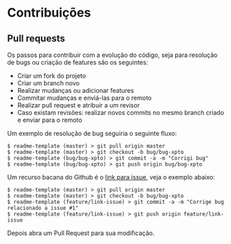# Contribuições

## Pull requests
Os passos para contribuir com a evolução do código, seja para resolução de bugs ou criação de features são os seguintes:

- Criar um fork do projeto
- Criar um branch novo
- Realizar mudanças ou adicionar features
- Commitar mudanças e enviá-las para o remoto
- Realizar pull request e atribuir a um revisor
- Caso existam revisões: realizar novos commits no mesmo branch criado e enviar para o remoto

Um exemplo de resolução de bug seguiria o seguinte fluxo:

``` shell
$ readme-template (master) > git pull origin master
$ readme-template (master) > git checkout -b bug/bug-xpto
$ readme-template (bug/bug-xpto) > git commit -a -m "Corrigi bug"
$ readme-template (bug/bug-xpto) > git push origin bug/bug-xpto
```

Um recurso bacana do Github é o [link para issue](https://help.github.com/en/github/managing-your-work-on-github/linking-a-pull-request-to-an-issue), veja o exemplo abaixo:

``` shell
$ readme-template (master) > git pull origin master
$ readme-template (master) > git checkout -b bug/bug-xpto
$ readme-template (feature/link-issue) > git commit -a -m "Corrige bug relacionado a issue #1"
$ readme-template (feature/link-issue) > git push origin feature/link-issue
```

Depois abra um Pull Request para sua modificação.